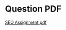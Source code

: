 # Question PDF
[SEO Assignment.pdf](https://github.com/arpita2105/PW_ASSIGNMENT-5/files/12770985/SEO.Assignment.pdf)
